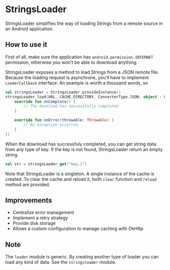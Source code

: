 # StringsLoader
StringsLoader simplifies the way of loading Strings from a remote source in an Android application.

## How to use it
First of all, make sure the application has `android.permission.INTERNET` permission,
otherwise you won't be able to download anything.

StringsLoader exposes a method to load Strings from a JSON remote file. Because the loading request is asynchrone,
you'll have to implement `LoaderCallback` interface.
An example is worth a thousand words, so
```kotlin
val stringsLoader = StringsLoader.provideInstance()
stringsLoader.load(URL, CACHE_DIRECTORY, ConverterType.JSON, object : LoaderCallback {
    override fun onComplete() {
        // The download has successfully completed
    }

    override fun onError(throwable: Throwable) {
        // An exception occurred
    }
})
```
When the download has successfuly completed, you can get string data from any type of key. If the key is not found,
StringsLoader return an empty string.
```kotlin
val str = stringsLoader.get("key.1")
```

Note that StringsLoader is a singleton. A single instance of the cache is created. To clear the cache and reload it,
both `clear` function and `reload` method are provided.

## Improvements
* Centralize error management
* Implement a retry strategy
* Provide disk storage
* Allows a custom configuration to manage caching with OkHttp

## Note
The `loader` module is generic. By creating another type of loader you can load any kind of data. See the
`stringsloader` module.
